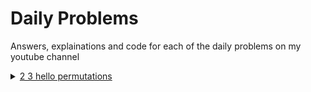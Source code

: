 # Daily Problems
Answers, explainations and code for each of the daily problems on my youtube channel
<details><summary><a href="https://github.com/brianSalk/Daily-Problems/tree/main/2_3_hello_permutations">2 3 hello permutations</a></summary></details>
